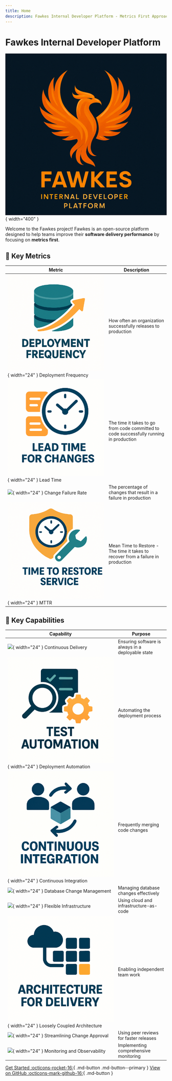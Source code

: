 ```yaml
---
title: Home
description: Fawkes Internal Developer Platform - Metrics First Approach to Software Delivery
---
```


# Fawkes Internal Developer Platform

![Fawkes IDP Overview](assets/images/fawkes-idp.png){ width="400" }

Welcome to the Fawkes project! Fawkes is an open-source platform designed to help teams improve their **software delivery performance** by focusing on **metrics first**.

## 🚀 Key Metrics

| Metric | Description |
|--------|-------------|
| ![](assets/images/icons/deployment-frequency.png){ width="24" } Deployment Frequency | How often an organization successfully releases to production |
| ![](assets/images/icons/lead-time.png){ width="24" } Lead Time | The time it takes to go from code committed to code successfully running in production |
| ![](assets/images/icons/change-failure.png){ width="24" } Change Failure Rate | The percentage of changes that result in a failure in production |
| ![](assets/images/icons/mttr.png){ width="24" } MTTR | Mean Time to Restore - The time it takes to recover from a failure in production |

## 🌟 Key Capabilities

| Capability | Purpose |
|------------|----------|
| ![](assets/images/icons/continuous-delivery.png){ width="24" } Continuous Delivery | Ensuring software is always in a deployable state |
| ![](assets/images/icons/automation.png){ width="24" } Deployment Automation | Automating the deployment process |
| ![](assets/images/icons/continuous-integration.png){ width="24" } Continuous Integration | Frequently merging code changes |
| ![](assets/images/icons/database.png){ width="24" } Database Change Management | Managing database changes effectively |
| ![](assets/images/icons/infrastructure.png){ width="24" } Flexible Infrastructure | Using cloud and infrastructure-as-code |
| ![](assets/images/icons/architecture.png){ width="24" } Loosely Coupled Architecture | Enabling independent team work |
| ![](assets/images/icons/approval.png){ width="24" } Streamlining Change Approval | Using peer reviews for faster releases |
| ![](assets/images/icons/monitoring.png){ width="24" } Monitoring and Observability | Implementing comprehensive monitoring |

[Get Started :octicons-rocket-16:](getting-started.md){ .md-button .md-button--primary }
[View on GitHub :octicons-mark-github-16:](https://github.com/paruff/fawkes){ .md-button }